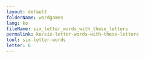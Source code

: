 ```yaml
---
layout: default
folderName: wordgames
lang: ko
fileName: six_letter_words_with_these_letters
permalink: ko/six-letter-words-with-these-letters
tool: six-letter-words
letter: 6
---
```

